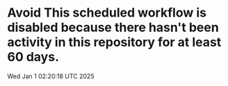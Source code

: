 # Avoid This scheduled workflow is disabled because there hasn't been activity in this repository for at least 60 days.
Wed Jan  1 02:20:18 UTC 2025
